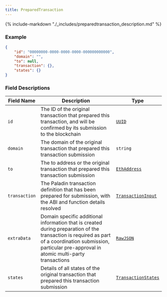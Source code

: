 ```yaml
---
title: PreparedTransaction
---
```

{% include-markdown "./_includes/preparedtransaction_description.md" %}

### Example

```json
{
    "id": "00000000-0000-0000-0000-000000000000",
    "domain": "",
    "to": null,
    "transaction": {},
    "states": {}
}
```

### Field Descriptions

| Field Name | Description | Type |
|------------|-------------|------|
| `id` | The ID of the original transaction that prepared this transaction, and will be confirmed by its submission to the blockchain | [`UUID`](simpletypes.md#uuid) |
| `domain` | The domain of the original transaction that prepared this transaction submission | `string` |
| `to` | The to address or the original transaction that prepared this transaction submission | [`EthAddress`](simpletypes.md#ethaddress) |
| `transaction` | The Paladin transaction definition that has been prepared for submission, with the ABI and function details resolved | [`TransactionInput`](transactioninput.md#transactioninput) |
| `extraData` | Domain specific additional information that is created during preparation of the transaction is required as part of a coordination submission, particular pre-approval in atomic multi-party transactions | [`RawJSON`](simpletypes.md#rawjson) |
| `states` | Details of all states of the original transaction that prepared this transaction submission | [`TransactionStates`](transactionstates.md#transactionstates) |

